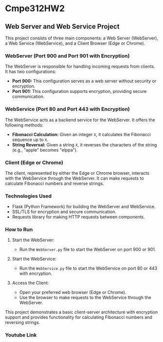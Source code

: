 # Cmpe312HW2
## Web Server and Web Service Project

This project consists of three main components: a Web Server (WebServer), a Web Service (WebService), and a Client Browser (Edge or Chrome).

### WebServer (Port 900 and Port 901 with Encryption)

The WebServer is responsible for handling incoming requests from clients. It has two configurations:

- **Port 900:** This configuration serves as a web server without security or encryption.
- **Port 901:** This configuration supports encryption, providing secure communication.

### WebService (Port 80 and Port 443 with Encryption)

The WebService acts as a backend service for the WebServer. It offers the following methods:

- **Fibonacci Calculation:** Given an integer `X`, it calculates the Fibonacci sequence up to `X`.
- **String Reversal:** Given a string `X`, it reverses the characters of the string (e.g., "apple" becomes "elppa").

### Client (Edge or Chrome)

The client, represented by either the Edge or Chrome browser, interacts with the WebService through the WebServer. It can make requests to calculate Fibonacci numbers and reverse strings.

### Technologies Used

- Flask (Python Framework) for building the WebServer and WebService.
- SSL/TLS for encryption and secure communication.
- Requests library for making HTTP requests between components.

### How to Run

1. Start the WebServer:
   - Run the `WebServer.py` file to start the WebServer on port 900 or 901.

2. Start the WebService:
   - Run the `WebService.py` file to start the WebService on port 80 or 443 with encryption.

3. Access the Client:
   - Open your preferred web browser (Edge or Chrome).
   - Use the browser to make requests to the WebService through the WebServer.

This project demonstrates a basic client-server architecture with encryption support and provides functionality for calculating Fibonacci numbers and reversing strings.

### Youtube Link
